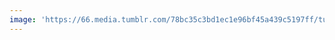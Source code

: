```yaml
---
image: 'https://66.media.tumblr.com/78bc35c3bd1ec1e96bf45a439c5197ff/tumblr_n64t6tZRim1tbdx3so1_r1_1280.jpg'
---
```


